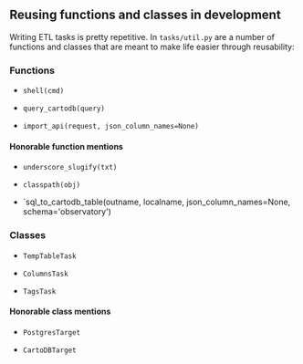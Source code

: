 ## Reusing functions and classes in development

Writing ETL tasks is pretty repetitive.  In `tasks/util.py` are a number of
functions and classes that are meant to make life easier through reusability:

### Functions

* `shell(cmd)`

* `query_cartodb(query)`

* `import_api(request, json_column_names=None)`

#### Honorable function mentions

* `underscore_slugify(txt)`

* `classpath(obj)`

* `sql_to_cartodb_table(outname, localname, json_column_names=None,
                        schema='observatory')

### Classes

* `TempTableTask`

* `ColumnsTask`

* `TagsTask`

#### Honorable class mentions

* `PostgresTarget`

* `CartoDBTarget`
